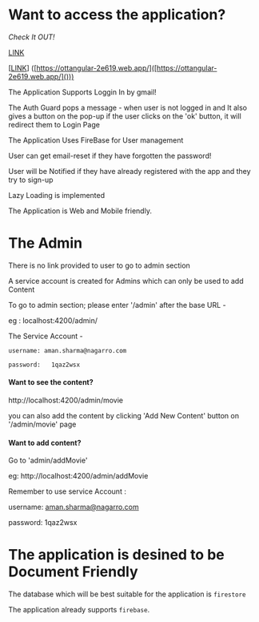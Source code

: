 # Want to access the application?

*Check It OUT!*

[LINK](https://ottangular-2e619.web.app/)

[[LINK]()] ([https://ottangular-2e619.web.app/]([https://ottangular-2e619.web.app/]()))

The Application Supports Loggin In by gmail!

The Auth Guard pops a message - when user is not logged in and It also gives a button on the pop-up if the user clicks on the 'ok' button, it will redirect them to Login Page

The Application Uses FireBase for User management

User can get email-reset if they have forgotten the password!

User will be Notified if they have already registered with the app and they try to sign-up

Lazy Loading is implemented

The Application is Web and Mobile friendly.

# The Admin

There is no link provided to user to go to admin section

A service account is created for Admins which can only be used to add Content

To go to admin section; please enter '/admin' after the base URL -

eg : localhost:4200/admin/

The Service Account -

    username: aman.sharma@nagarro.com

    password:	1qaz2wsx

#### Want to see the content?

http://localhost:4200/admin/movie

you can also add the content by clicking 'Add New Content' button on '/admin/movie' page

#### Want to add content?

Go to 'admin/addMovie'

eg: http://localhost:4200/admin/addMovie

Remember to use service Account :

username: aman.sharma@nagarro.com

password:	1qaz2wsx

# The application is desined to be Document Friendly

The database which will be best suitable for the application is `firestore`

The application already supports `firebase`.
